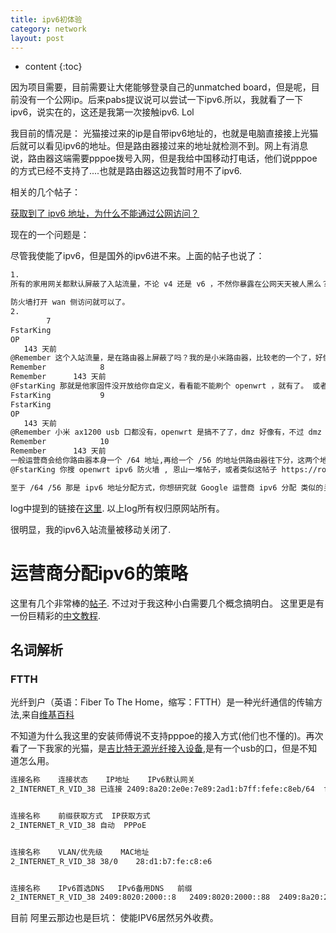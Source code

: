 ```yaml
---
title: ipv6初体验
category: network
layout: post
---
```

* content
{:toc}

因为项目需要，目前需要让大佬能够登录自己的unmatched board，但是呢，目前没有一个公网ip。后来pabs提议说可以尝试一下ipv6.所以，我就看了一下ipv6，说实在的，这还是我第一次接触ipv6. Lol

我目前的情况是：  光猫接过来的ip是自带ipv6地址的，也就是电脑直接接上光猫后就可以看见ipv6的地址。但是路由器接过来的地址就检测不到。网上有消息说，路由器这端需要pppoe拨号入网，但是我给中国移动打电话，他们说pppoe的方式已经不支持了....也就是路由器这边我暂时用不了ipv6.

相关的几个帖子：

[获取到了 ipv6 地址，为什么不能通过公网访问？](https://www.v2ex.com/t/814699)

现在的一个问题是：

尽管我使能了ipv6，但是国外的ipv6进不来。上面的帖子也说了：
```bash
1.
所有的家用网关都默认屏蔽了入站流量，不论 v4 还是 v6 ，不然你暴露在公网天天被人黑么？

防火墙打开 wan 侧访问就可以了。
2.
	    7
FstarKing   
OP
   143 天前
@Remember 这个入站流量，是在路由器上屏蔽了吗？我的是小米路由器，比较老的一个了，好像没有看到可以做这个配置的地方
Remember		    8
Remember      143 天前
@FstarKing 那就是他家固件没开放给你自定义，看看能不能刷个 openwrt ，就有了。 或者看看有没有 dmz ，不过 dmz 似乎时针对 v4 设置的，我不确定 v6 能不能生效。
FstarKing		    9
FstarKing   
OP
   143 天前
@Remember 小米 ax1200 usb 口都没有，openwrt 是搞不了了，dmz 好像有，不过 dmz 配置的时候输入的确实是 v4 地址
Remember		    10
Remember      143 天前
一般运营商会给你路由器本身一个 /64 地址,再给一个 /56 的地址供路由器往下分，这两个地址是不同的，所以你端口转发，dmz 这些应该都应用不到 v6 上面，还是得在固件里打开 ipv6 防火墙，或者用 ip6tables 手动设置。
@FstarKing 你搜 openwrt ipv6 防火墙 , 恩山一堆帖子，或者类似这帖子 https://rongrongbq.moe/2021/08/firewall-and-DDNS-settings-for-IPv6/，也是跟你一样的需求, 总之需要一个可以打开 v6 防火墙的固件, 然后不论是 web 里面或者是 ip6tables 设置好就可以。

至于 /64 /56 那是 ipv6 地址分配方式，你想研究就 Google 运营商 ipv6 分配 类似的关键词.
```
log中提到的链接在[这里](https://rongrongbq.moe/2021/08/firewall-and-DDNS-settings-for-IPv6/).
以上log所有权归原网站所有。

很明显，我的ipv6入站流量被移动关闭了.

# 运营商分配ipv6的策略

这里有几个非常棒的[帖子](https://www.ithome.com/0/405/930.htm). 不过对于我这种小白需要几个概念搞明白。
这里更是有一份巨精彩的[中文教程](https://www.ipv6-cn.com/tutorials/).

## 名词解析

### FTTH
光纤到户（英语：Fiber To The Home，缩写：FTTH）是一种光纤通信的传输方法,来自[维基百科](https://zh.wikipedia.org/wiki/FTTH)

不知道为什么我这里的安装师傅说不支持pppoe的接入方式(他们也不懂的)。再次看了一下我家的光猫，是[吉比特无源光纤接入设备](https://www.zhihu.com/question/365719765),是有一个usb的口，但是不知道怎么用。

```bash
连接名称	连接状态	IP地址	IPv6默认网关
2_INTERNET_R_VID_38	已连接	2409:8a20:2e0e:7e89:2ad1:b7ff:fefe:c8eb/64	fe80::427c:7dff:fed8:6b03


连接名称	前缀获取方式	IP获取方式
2_INTERNET_R_VID_38	自动	PPPoE


连接名称	VLAN/优先级	MAC地址
2_INTERNET_R_VID_38	38/0	28:d1:b7:fe:c8:e6


连接名称	IPv6首选DNS	IPv6备用DNS	前缀
2_INTERNET_R_VID_38	2409:8020:2000::8	2409:8020:2000::88	2409:8a20:2ee7:15a0::/60
```

目前 阿里云那边也是巨坑：  使能IPV6居然另外收费。